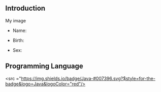 ## Introduction

My image

+ Name:

* Birth:

- Sex:

## Programming Language

<src ="https://img.shields.io/badge/Java-#007396.svg?$style=for-the-badge&logo=Java&logoColor="red"/>
